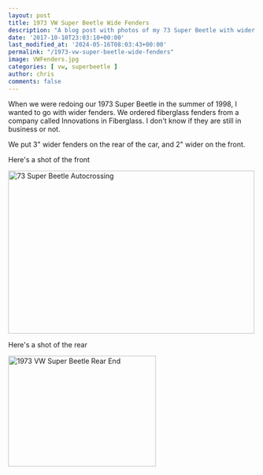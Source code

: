 ```yaml
---
layout: post
title: 1973 VW Super Beetle Wide Fenders
description: "A blog post with photos of my 73 Super Beetle with wider fiberglass fenders"
date: '2017-10-10T23:03:10+00:00'
last_modified_at: '2024-05-16T08:03:43+00:00'
permalink: "/1973-vw-super-beetle-wide-fenders"
image: VWFenders.jpg
categories: [ vw, superbeetle ]
author: chris
comments: false
---
```

When we were redoing our 1973 Super Beetle in the summer of 1998, I wanted to go with wider fenders. We ordered fiberglass fenders from a company called Innovations in Fiberglass. I don&#39;t know if they are still in business or not.

We put 3" wider fenders on the rear of the car, and 2" wider on the front.

Here's a shot of the front

<a data-flickr-embed="true" data-footer="true" href="https://www.flickr.com/photos/chammond/4322039065/" title="73 Super Beetle Autocrossing"><img alt="73 Super Beetle Autocrossing" height="331" src="https://farm5.staticflickr.com/4053/4322039065_41870516db.jpg" width="500" /></a><script async src="//embedr.flickr.com/assets/client-code.js" charset="utf-8"></script>


Here's a shot of the rear

<a data-flickr-embed="true" data-footer="true" href="https://www.flickr.com/photos/chammond/33736194413/" title="1973 VW Super Beetle Rear End"><img alt="1973 VW Super Beetle Rear End" height="225" src="https://farm5.staticflickr.com/4180/33736194413_8a3450fb69.jpg" width="300" /></a><script async src="//embedr.flickr.com/assets/client-code.js" charset="utf-8"></script>
